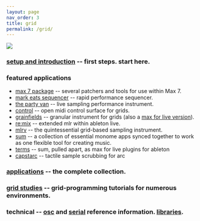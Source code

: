 ```yaml
---
layout: page
nav_order: 3
title: grid
permalink: /grid/
---
```


![](/images/grid-stone-1800.jpg)

### [setup and introduction](/docs/setup) -- first steps. start here.

### featured applications

* [max 7 package](/docs/app/package) -- several patchers and tools for use within Max 7.
* [mark eats sequencer](http://markeats.com/sequencer) -- rapid performance sequencer.
* [the party van](http://www.rodrigoconstanzo.com/the-party-van) -- live sampling performance instrument.
* [control](https://github.com/benjaminvanesser/control) -- open midi control surface for grids.
* [grainfields](https://github.com/kasperskov/monome_grainfields-v1.0) -- granular instrument for grids (also a [max for live version](https://github.com/kasperskov/monome_grainfields_m4l-v1.0)).
* [re:mix](https://github.com/el-quinto/mix) -- extended mlr within ableton live.
* [mlrv](https://github.com/trentgill/mlrv2/releases/latest) -- the quintessential grid-based sampling instrument.
* [sum](/docs/app/sum) -- a collection of essential monome apps synced together to work as one flexible tool for creating music.
* [terms](/docs/app/terms) -- sum, pulled apart, as max for live plugins for ableton
* [capstarc](https://github.com/mhetrick/capstarc) -- tactile sample scrubbing for arc

### [applications](/docs/app) -- the complete collection.

### [grid studies](/docs/grid-studies) -- grid-programming tutorials for numerous environments.

### technical -- [osc](/docs/osc) and [serial](/docs/serial.txt) reference information. [libraries](/docs/libraries).


